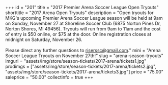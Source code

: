 +++
id = "201"
title = "2017 Premier Arena Soccer League Open Tryouts"
shorttitle = "2017 Arena Open Tryouts"
description = "Open tryouts for MKG's upcoming Premier Arena Soccer League season will be held at 9am on Sunday, November 27 at Shoreline Soccer Club (6875 Norton Pines Dr, Norton Shores, MI 49456). Tryouts will run from 9am to 11am and the cost of entry is $50 online, or $75 at the door. Online registration closes at midnight on Saturday, November 26.<br><br>Please direct any further questions to riserssc@gmail.com."
mini = "Arena Soccer League Tryouts on November 27th!"
slug = "arena-season-tryouts"
imgurl = "assets/img/store/season-tickets/2017-arena/tickets1.jpg"
prodimgs = ["assets/img/store/season-tickets/2017-arena/tickets2.jpg", "assets/img/store/season-tickets/2017-arena/tickets3.jpg"]
price = "75.00"
saleprice = "50.00"
collectinfo = true
+++
